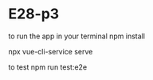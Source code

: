 # E28-p3
to run the app
in your terminal
npm install

npx vue-cli-service serve

to test 
 npm run test:e2e
